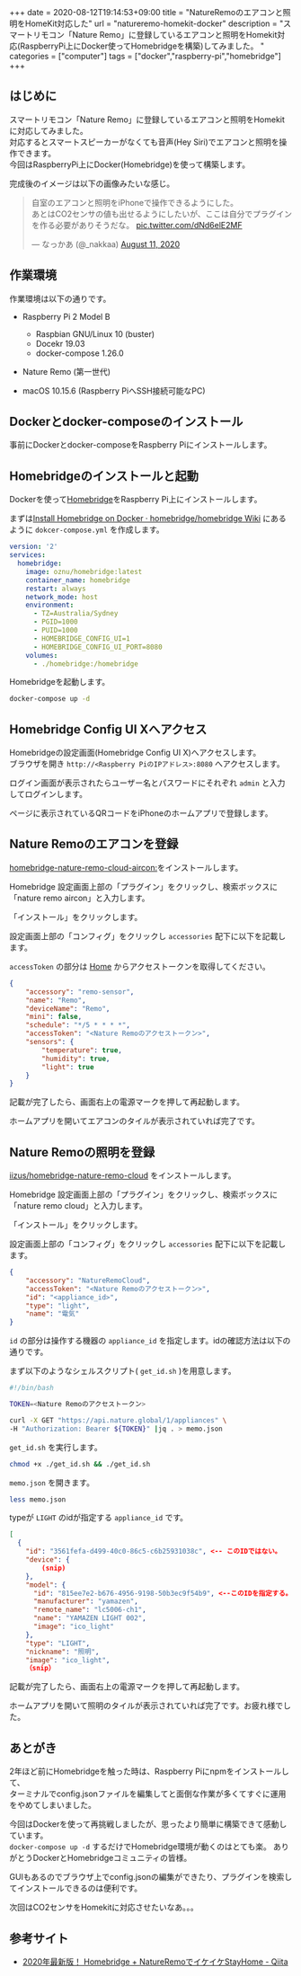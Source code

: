 +++ 
date = 2020-08-12T19:14:53+09:00
title = "NatureRemoのエアコンと照明をHomeKit対応した"
url = "natureremo-homekit-docker"
description = "スマートリモコン「Nature Remo」に登録しているエアコンと照明をHomekit対応(RaspberryPi上にDocker使ってHomebridgeを構築)してみました。  "
categories = ["computer"]
tags = ["docker","raspberry-pi","homebridge"]
+++


## はじめに

スマートリモコン「Nature Remo」に登録しているエアコンと照明をHomekitに対応してみました。  
対応するとスマートスピーカーがなくても音声(Hey Siri)でエアコンと照明を操作できます。  
今回はRaspberryPi上にDocker(Homebridge)を使って構築します。

完成後のイメージは以下の画像みたいな感じ。

<blockquote class="twitter-tweet"><p lang="ja" dir="ltr">自室のエアコンと照明をiPhoneで操作できるようにした。<br>あとはCO2センサの値も出せるようにしたいが、ここは自分でプラグインを作る必要がありそうだな。 <a href="https://t.co/dNd6elE2MF">pic.twitter.com/dNd6elE2MF</a></p>&mdash; なっかあ (@_nakkaa) <a href="https://twitter.com/_nakkaa/status/1293106528514260992?ref_src=twsrc%5Etfw">August 11, 2020</a></blockquote> <script async src="https://platform.twitter.com/widgets.js" charset="utf-8"></script>

## 作業環境

作業環境は以下の通りです。

* Raspberry Pi 2 Model B
  * Raspbian GNU/Linux 10 (buster)
  * Docekr 19.03
  * docker-compose 1.26.0

* Nature Remo (第一世代)

* macOS 10.15.6 (Raspberry PiへSSH接続可能なPC)

## Dockerとdocker-composeのインストール

事前にDockerとdocker-composeをRaspberry Piにインストールします。

## Homebridgeのインストールと起動

Dockerを使って[Homebridge](https://homebridge.io/)をRaspberry Pi上にインストールします。

まずは[Install Homebridge on Docker · homebridge/homebridge Wiki](https://github.com/homebridge/homebridge/wiki/Install-Homebridge-on-Docker#step-2-create-docker-compose-manifest)
にあるように `dokcer-compose.yml` を作成します。

```yml
version: '2'
services:
  homebridge:
    image: oznu/homebridge:latest
    container_name: homebridge
    restart: always
    network_mode: host
    environment:
      - TZ=Australia/Sydney
      - PGID=1000
      - PUID=1000
      - HOMEBRIDGE_CONFIG_UI=1
      - HOMEBRIDGE_CONFIG_UI_PORT=8080
    volumes:
      - ./homebridge:/homebridge
```

Homebridgeを起動します。

```sh
docker-compose up -d
```

## Homebridge Config UI Xへアクセス

Homebridgeの設定画面(Homebridge Config UI X)へアクセスします。  
ブラウザを開き `http://<Raspberry PiのIPアドレス>:8080` へアクセスします。  

ログイン画面が表示されたらユーザー名とパスワードにそれぞれ `admin` と入力してログインします。

ページに表示されているQRコードをiPhoneのホームアプリで登録します。

## Nature Remoのエアコンを登録

[homebridge-nature-remo-cloud-aircon:](https://github.com/kmaehashi/homebridge-nature-remo-cloud-aircon#readme)をインストールします。

Homebridge 設定画面上部の「プラグイン」をクリックし、検索ボックスに「nature remo aircon」と入力します。

「インストール」をクリックします。

設定画面上部の「コンフィグ」をクリックし `accessories` 配下に以下を記載します。

`accessToken` の部分は [Home](https://home.nature.global/) からアクセストークンを取得してください。

```json
{
    "accessory": "remo-sensor",
    "name": "Remo",
    "deviceName": "Remo",
    "mini": false,
    "schedule": "*/5 * * * *",
    "accessToken": "<Nature Remoのアクセストークン>",
    "sensors": {
        "temperature": true,
        "humidity": true,
        "light": true
    }
}
```

記載が完了したら、画面右上の電源マークを押して再起動します。  

ホームアプリを開いてエアコンのタイルが表示されていれば完了です。

## Nature Remoの照明を登録

[iizus/homebridge-nature-remo-cloud](https://github.com/iizus/homebridge-nature-remo-cloud#readme)
をインストールします。

Homebridge 設定画面上部の「プラグイン」をクリックし、検索ボックスに「nature remo cloud」と入力します。

「インストール」をクリックします。

設定画面上部の「コンフィグ」をクリックし `accessories` 配下に以下を記載します。

```json
{
    "accessory": "NatureRemoCloud",
    "accessToken": "<Nature Remoのアクセストークン>",
    "id": "<appliance_id>",
    "type": "light",
    "name": "電気"
}
```

`id` の部分は操作する機器の `appliance_id` を指定します。idの確認方法は以下の通りです。

まず以下のようなシェルスクリプト( `get_id.sh` )を用意します。

```sh
#!/bin/bash

TOKEN=<Nature Remoのアクセストークン>

curl -X GET "https://api.nature.global/1/appliances" \
-H "Authorization: Bearer ${TOKEN}" |jq . > memo.json
```

`get_id.sh` を実行します。

```sh
chmod +x ./get_id.sh && ./get_id.sh
```

`memo.json` を開きます。

```sh
less memo.json
```

typeが `LIGHT` のidが指定する `appliance_id` です。

```json
[
  {
    "id": "3561fefa-d499-40c0-86c5-c6b25931038c", <-- このIDではない。
    "device": {
        (snip)
    },
    "model": {
      "id": "815ee7e2-b676-4956-9198-50b3ec9f54b9", <--このIDを指定する。
      "manufacturer": "yamazen",
      "remote_name": "lc5006-ch1",
      "name": "YAMAZEN LIGHT 002",
      "image": "ico_light"
    },
    "type": "LIGHT",
    "nickname": "照明",
    "image": "ico_light",
    （snip）
```

記載が完了したら、画面右上の電源マークを押して再起動します。  

ホームアプリを開いて照明のタイルが表示されていれば完了です。お疲れ様でした。

## あとがき

2年ほど前にHomebridgeを触った時は、Raspberry Piにnpmをインストールして、  
ターミナルでconfig.jsonファイルを編集してと面倒な作業が多くてすぐに運用をやめてしまいました。  

今回はDockerを使って再挑戦しましたが、思ったより簡単に構築できて感動しています。  
`docker-compose up -d` するだけでHomebridge環境が動くのはとても楽。
ありがとうDockerとHomebridgeコミュニティの皆様。  

GUIもあるのでブラウザ上でconfig.jsonの編集ができたり、プラグインを検索してインストールできるのは便利です。

次回はCO2センサをHomekitに対応させたいなあ。。。

## 参考サイト

* [2020年最新版！ Homebridge + NatureRemoでイケイケStayHome - Qiita](https://qiita.com/sskmy1024y/items/181640b20653ae595b0a)

